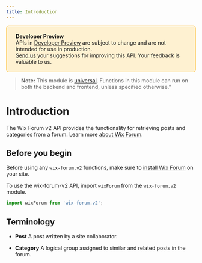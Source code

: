 ```yaml
---
title: Introduction
---
```



<div style="background-color: #FEF1D1; padding: 18px 24px; border-radius: 6px; border: 1px solid #FDB10C; box-sizing: border-box; display: inline-block">
    <b>Developer Preview</b>
    <br/>
    <span>APIs in <a href="https://www.wix.com/velo/reference/api-overview/developer-preview">Developer Preview</a> are subject to change and are not intended for use in production.<br/><a href="mailto:velo-preview-feedback@wix.com">Send us</a> your suggestions for improving this API. Your feedback is valuable to us.</span>
</div>


> **Note:**
> This module is [universal](https://support.wix.com/https://www.wix.com/velo/reference/api-overview/api-versions#universal-modules). Functions in this module can run on both the backend and frontend, unless specified otherwise.”


# Introduction

The Wix Forum v2 API provides the functionality for retrieving posts and categories from a forum.
Learn more [about Wix Forum](https://support.wix.com/en/article/wix-forum-about-wix-forum).


## Before you begin

Before using any `wix-forum.v2` functions, make sure to [install Wix Forum](https://support.wix.com/en/article/wix-forum-adding-and-setting-up-your-forum) on your site. 


To use the wix-forum-v2 API, import `wixForum` from the `wix-forum.v2` module. 

```javascript
import wixForum from 'wix-forum.v2';
```

## Terminology

- **Post**
  A post written by a site collaborator.

- **Category**
  A logical group assigned to similar and related posts in the forum.  